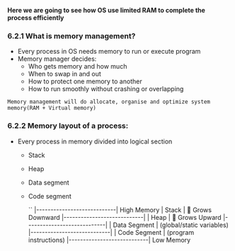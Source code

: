 
**Here we are going to see how OS use limited RAM to complete the process efficiently**

### 6.2.1 What is memory management?
* Every process in OS needs memory to run or execute program
* Memory manager decides:
	* Who gets memory and how much
	* When to swap in and out
	* How to protect one memory to another
	* How to run smoothly without crashing or overlapping

```
Memory management will do allocate, organise and optimize system memory(RAM + Virtual memory)
```

### 6.2.2 Memory layout of a process:
* Every process in memory divided into logical section
	* Stack
	* Heap
	* Data segment
	* Code segment

	  ``
	  |----------------------------|  High Memory
|         Stack              |  🔻 Grows Downward
|----------------------------|
|         Heap               |  🔺 Grows Upward
|----------------------------|
|         Data Segment       |  (global/static variables)
|----------------------------|
|         Code Segment       |  (program instructions)
|----------------------------|  Low Memory

```

